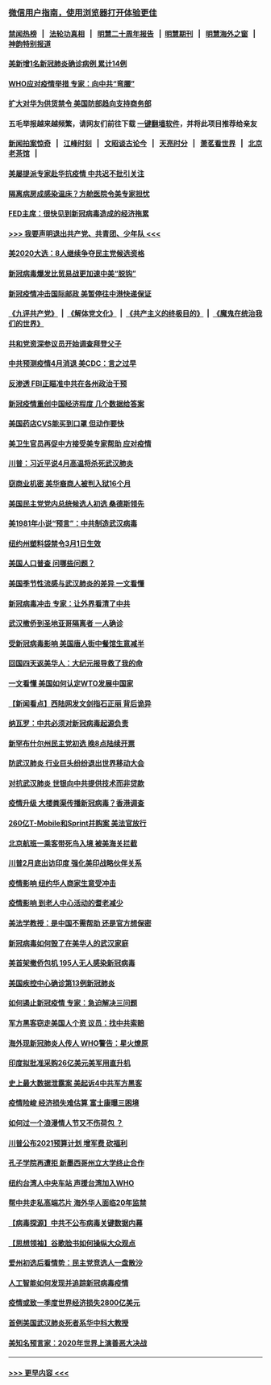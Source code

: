 ### [微信用户指南，使用浏览器打开体验更佳](https://github.com/gfw-breaker/banned-news1/blob/master/indexes/wechat-guide.md?t=0)
#### [禁闻热榜](热点新闻.md?t=0)  &nbsp;&nbsp;|&nbsp;&nbsp; [法轮功真相](https://github.com/gfw-breaker/truth/blob/master/README.md?t=0) &nbsp;&nbsp;|&nbsp;&nbsp; [明慧二十周年报告](https://github.com/gfw-breaker/mh-reports/blob/master/README.md?t=0) &nbsp;&nbsp;|&nbsp;&nbsp;[明慧期刊](https://github.com/gfw-breaker/mh-qikan) &nbsp;&nbsp;|&nbsp;&nbsp; [明慧海外之窗](https://github.com/gfw-breaker/mh-news/blob/master/README.md?t=0) &nbsp;&nbsp;|&nbsp;&nbsp; [神韵特别报道](https://github.com/gfw-breaker/mh-news/blob/master/shenyun.md?t=0)
#### [美新增1名新冠肺炎确诊病例 累计14例](../pages/nsc412/n11864893.md?t=02131233) 
#### [WHO应对疫情举措 专家：向中共“弯腰”](../pages/nsc412/n11864727.md?t=02131233) 
#### [扩大对华为供货禁令 美国防部趋向支持商务部](../pages/nsc412/n11864773.md?t=02131233) 
#### 五毛举报越来越频繁，请网友们前往下载 [一键翻墙软件](https://github.com/gfw-breaker/ssr-accounts)，并将此项目推荐给亲友
#### [新闻拍案惊奇](https://github.com/gfw-breaker/banned-news1/blob/master/pages/link4.md) &nbsp;&nbsp;|&nbsp;&nbsp; [江峰时刻](https://github.com/gfw-breaker/banned-news1/blob/master/pages/link4.md) &nbsp;&nbsp;|&nbsp;&nbsp; [文昭谈古论今](https://github.com/gfw-breaker/banned-news1/blob/master/pages/link4.md) &nbsp;&nbsp;|&nbsp;&nbsp; [天亮时分](https://github.com/gfw-breaker/banned-news1/blob/master/pages/link4.md) &nbsp;&nbsp;|&nbsp;&nbsp; [萧茗看世界](https://github.com/gfw-breaker/banned-news1/blob/master/pages/link4.md) &nbsp;&nbsp;|&nbsp;&nbsp; [北京老茶馆](https://github.com/gfw-breaker/banned-news1/blob/master/pages/link4.md) &nbsp;&nbsp;|&nbsp;&nbsp; 
#### [美屡提派专家赴华抗疫情 中共迟不批引关注](../pages/nsc412/n11864719.md?t=02131233) 
#### [隔离病房成感染温床？方舱医院令美专家担忧](../pages/nsc412/n11864575.md?t=02131233) 
#### [FED主席：很快见到新冠病毒造成的经济拖累](../pages/nsc412/n11864507.md?t=02131233) 
#### [>>> 我要声明退出共产党、共青团、少年队 <<<](https://github.com/begood0513/goodnews/blob/master/quit/letter.md) 
#### [美2020大选：8人继续争夺民主党候选资格](../pages/nsc412/n11864327.md?t=02131233) 
#### [新冠病毒爆发比贸易战更加速中美“脱钩”](../pages/nsc412/n11864470.md?t=02131233) 
#### [新冠疫情冲击国际邮政 美暂停往中港快递保证](../pages/nsc412/n11864207.md?t=02131233) 
#### [《九评共产党》](https://github.com/begood0513/9ping.md/blob/master/README.md) &nbsp;|&nbsp; [《解体党文化》](../../../../jtdwh.md/blob/master/README.md)  &nbsp;|&nbsp; [《共产主义的终极目的》](../../../../gczydzjmd.md/blob/master/README.md) &nbsp;|&nbsp; [《魔鬼在统治我们的世界》](../../../../mgztzwmdsj.md/blob/master/README.md) 
#### [共和党资深参议员开始调查拜登父子](../pages/nsc412/n11863984.md?t=02131233) 
#### [中共预测疫情4月消退 美CDC：言之过早](../pages/nsc412/n11864310.md?t=02131233) 
#### [反渗透 FBI正瞄准中共在各州政治干预](../pages/nsc412/n11864300.md?t=02131233) 
#### [新冠疫情重创中国经济程度 几个数据给答案](../pages/nsc412/n11864203.md?t=02131233) 
#### [美国药店CVS能买到口罩 但动作要快](../pages/nsc412/n11862438.md?t=02131233) 
#### [美卫生官员再促中方接受美专家帮助 应对疫情](../pages/nsc412/n11864043.md?t=02131233) 
#### [川普：习近平说4月高温将杀死武汉肺炎](../pages/nsc412/n11860814.md?t=02131233) 
#### [窃商业机密 美华裔商人被判入狱16个月](../pages/nsc412/n11863911.md?t=02131233) 
#### [美国民主党党内总统候选人初选 桑德斯领先](../pages/nsc412/n11863475.md?t=02131233) 
#### [美1981年小说“预言”：中共制造武汉病毒](../pages/nsc412/n11863306.md?t=02131233) 
#### [纽约州塑料袋禁令3月1日生效](../pages/nsc412/n11862832.md?t=02131233) 
#### [美国人口普查  问哪些问题？](../pages/nsc412/n11862808.md?t=02131233) 
#### [美国季节性流感与武汉肺炎的差异 一文看懂](../pages/nsc412/n11862428.md?t=02131233) 
#### [新冠病毒冲击 专家：让外界看清了中共](../pages/nsc412/n11862280.md?t=02131233) 
#### [武汉撤侨到圣地亚哥隔离者 一人确诊](../pages/nsc412/n11862460.md?t=02131233) 
#### [受新冠病毒影响 美国唐人街中餐馆生意减半](../pages/nsc412/n11861940.md?t=02131233) 
#### [回国四天返美华人：大纪元报导救了我的命](../pages/nsc412/n11862181.md?t=02131233) 
#### [一文看懂 美国如何认定WTO发展中国家](../pages/nsc412/n11862051.md?t=02131233) 
#### [【新闻看点】西陆网发文剑指石正丽 背后诡异](../pages/nsc412/n11861792.md?t=02131233) 
#### [纳瓦罗：中共必须对新冠病毒起源负责](../pages/nsc412/n11861810.md?t=02131233) 
#### [新罕布什尔州民主党初选 晚8点陆续开票](../pages/nsc412/n11861872.md?t=02131233) 
#### [防武汉肺炎 行业巨头纷纷退出世界移动大会](../pages/nsc412/n11861795.md?t=02131233) 
#### [对抗武汉肺炎 世银向中共提供技术而非贷款](../pages/nsc412/n11861652.md?t=02131233) 
#### [疫情升级 大楼粪渠传播新冠病毒？香港调查](../pages/nsc412/n11861556.md?t=02131233) 
#### [260亿T-Mobile和Sprint并购案 美法官放行](../pages/nsc412/n11861511.md?t=02131233) 
#### [北京航班一乘客带死鸟入境 被美海关拦截](../pages/nsc412/n11861317.md?t=02131233) 
#### [川普2月底出访印度 强化美印战略伙伴关系](../pages/nsc412/n11860557.md?t=02131233) 
#### [疫情影响  纽约华人商家生意受冲击](../pages/nsc412/n11860284.md?t=02131233) 
#### [疫情影响  到老人中心活动的耆老减少](../pages/nsc412/n11860199.md?t=02131233) 
#### [美法学教授：是中国不需帮助 还是官方想保密](../pages/nsc412/n11859492.md?t=02131233) 
#### [新冠病毒如何毁了在美华人的武汉家庭](../pages/nsc412/n11859524.md?t=02131233) 
#### [美首架撤侨包机 195人无人感染新冠病毒](../pages/nsc412/n11859908.md?t=02131233) 
#### [美国疾控中心确诊第13例新冠肺炎](../pages/nsc412/n11859966.md?t=02131233) 
#### [如何遏止新冠疫情 专家：急迫解决三问题](../pages/nsc412/n11859685.md?t=02131233) 
#### [军方黑客窃走美国人个资 议员：找中共索赔](../pages/nsc412/n11859371.md?t=02131233) 
#### [海外现新冠肺炎人传人 WHO警告：星火燎原](../pages/nsc412/n11859252.md?t=02131233) 
#### [印度拟批准采购26亿美元美军用直升机](../pages/nsc412/n11859143.md?t=02131233) 
#### [史上最大数据泄露案 美起诉4中共军方黑客](../pages/nsc412/n11859115.md?t=02131233) 
#### [疫情险峻 经济损失难估算 富士康曝三困境](../pages/nsc412/n11859120.md?t=02131233) 
#### [如何过一个浪漫情人节又不伤荷包 ？](../pages/nsc412/n11858969.md?t=02131233) 
#### [川普公布2021预算计划 增军费 砍福利](../pages/nsc412/n11859012.md?t=02131233) 
#### [孔子学院再遭拒 新墨西哥州立大学终止合作](../pages/nsc412/n11858661.md?t=02131233) 
#### [纽约台湾人中央车站  声援台湾加入WHO](../pages/nsc412/n11857757.md?t=02131233) 
#### [帮中共走私高端芯片 海外华人面临20年监禁](../pages/nsc412/n11855016.md?t=02131233) 
#### [【病毒探源】中共不公布病毒关键数据内幕](../pages/nsc412/n11856584.md?t=02131233) 
#### [【思想领袖】谷歌脸书如何操纵大众观点](../pages/nsc412/n11680874.md?t=02131233) 
#### [爱州初选后看情势：民主党竞选人一盘散沙](../pages/nsc412/n11856557.md?t=02131233) 
#### [人工智能如何发现并追踪新冠病毒疫情](../pages/nsc412/n11856398.md?t=02131233) 
#### [疫情或致一季度世界经济损失2800亿美元](../pages/nsc412/n11855639.md?t=02131233) 
#### [首例美国武汉肺炎死者系华中科大教授](../pages/nsc412/n11855500.md?t=02131233) 
#### [美知名预言家：2020年世界上演善恶大决战](../pages/nsc412/n11855418.md?t=02131233) 

----
#### [ >>> 更早内容 <<< ](../indexes/nsc412-earlier.md)
